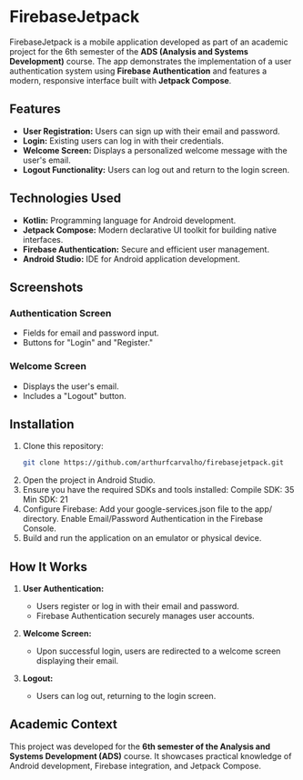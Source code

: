 # FirebaseJetpack

FirebaseJetpack is a mobile application developed as part of an academic project for the 6th semester of the **ADS (Analysis and Systems Development)** course. The app demonstrates the implementation of a user authentication system using **Firebase Authentication** and features a modern, responsive interface built with **Jetpack Compose**.

## Features

- **User Registration:** Users can sign up with their email and password.
- **Login:** Existing users can log in with their credentials.
- **Welcome Screen:** Displays a personalized welcome message with the user's email.
- **Logout Functionality:** Users can log out and return to the login screen.

## Technologies Used

- **Kotlin:** Programming language for Android development.
- **Jetpack Compose:** Modern declarative UI toolkit for building native interfaces.
- **Firebase Authentication:** Secure and efficient user management.
- **Android Studio:** IDE for Android application development.

## Screenshots

### Authentication Screen

- Fields for email and password input.
- Buttons for "Login" and "Register."

### Welcome Screen

- Displays the user's email.
- Includes a "Logout" button.

## Installation

1. Clone this repository:
   ```bash
   git clone https://github.com/arthurfcarvalho/firebasejetpack.git
2. Open the project in Android Studio.
3. Ensure you have the required SDKs and tools installed:
    Compile SDK: 35
    Min SDK: 21
4. Configure Firebase:
    Add your google-services.json file to the app/ directory.
    Enable Email/Password Authentication in the Firebase Console.
5. Build and run the application on an emulator or physical device.

## How It Works

1. **User Authentication:**
   - Users register or log in with their email and password.
   - Firebase Authentication securely manages user accounts.

2. **Welcome Screen:**
   - Upon successful login, users are redirected to a welcome screen displaying their email.

3. **Logout:**
   - Users can log out, returning to the login screen.

## Academic Context

This project was developed for the **6th semester of the Analysis and Systems Development (ADS)** course. It showcases practical knowledge of Android development, Firebase integration, and Jetpack Compose.
